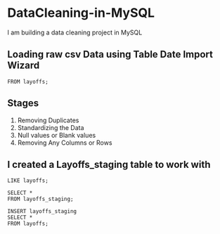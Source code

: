 # DataCleaning-in-MySQL
I am building a data cleaning project in MySQL

## Loading raw csv Data using Table Date Import Wizard

```SELECT *
FROM layoffs;
```
## Stages 
  1. Removing Duplicates 
  2. Standardizing the Data 
  3. Null values or Blank values 
  4. Removing Any Columns or Rows

## I created a Layoffs_staging table to work with

```CREATE TABLE layoffs_staging
LIKE layoffs;

SELECT *
FROM layoffs_staging;

INSERT layoffs_staging
SELECT *
FROM layoffs;
```
